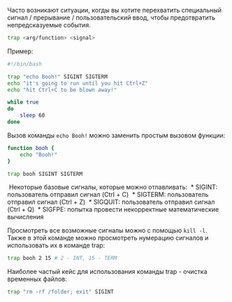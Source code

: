 Часто возникают ситуации, когды вы хотите перехватить специальный сигнал / прерывание / пользовательский ввод, чтобы предотвратить непредсказуемые события.

```bash
trap <arg/function> <signal>
```

Пример:
```bash
#!/bin/bash

trap "echo Booh!" SIGINT SIGTERM
echo "it's going to run until you hit Ctrl+Z"
echo "hit Ctrl+C to be blown away!"

while true        
do
    sleep 60       
done
```

Вызов команды ```echo Booh!``` можно заменить простым вызовом функции:
```bash
function booh {
	echo "Booh!"
}

trap booh SIGINT SIGTERM
```

 Некоторые базовые сигналы, которые можно отлавливать:
 * SIGINT: пользователь отправил сигнал (Ctrl + C)
 * SIGTERM: пользователь отправил сигнал (Ctrl + Z)
 * SIGQUIT: пользователь отправил сигнал (Ctrl + Q)
 * SIGFPE: попытка провести некорректные математические вычисления

Просмотреть все возможные сигналы можно с помощью ```kill -l```. Также в этой команде можно просмотреть нумерацию сигналов и использовать их в команде trap:
```bash
trap booh 2 15 # 2 - INT, 15 - TERM
```

Наиболее частый кейс для использования команды trap - очистка временных файлов:
```bash
trap "rm -rf /folder; exit" SIGINT
```
